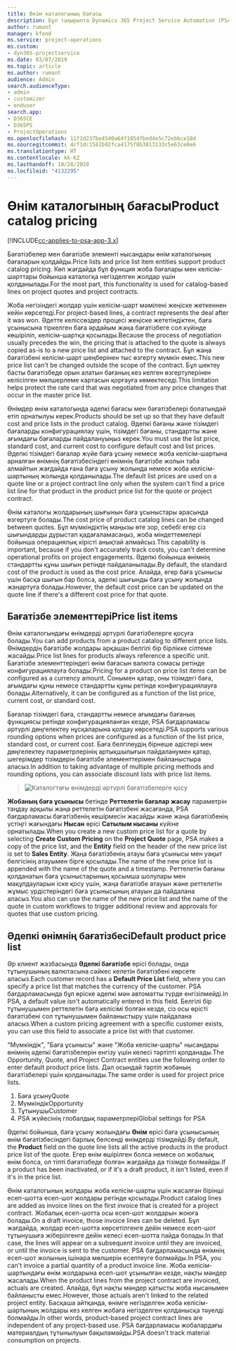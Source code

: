 ```yaml
---
title: Өнім каталогының бағасы
description: Бұл тақырыпта Dynamics 365 Project Service Automation (PSA) бағдарламасында өнім каталогының бағасы қалай жұмыс істейтіні туралы ақпарат берілген.
author: rumant
manager: kfend
ms.service: project-operations
ms.custom:
- dyn365-projectservice
ms.date: 03/07/2019
ms.topic: article
ms.author: rumant
audience: Admin
search.audienceType:
- admin
- customizer
- enduser
search.app:
- D365CE
- D365PS
- ProjectOperations
ms.openlocfilehash: 11f1d237be4540a64f1854fbed4e5c72ebbce18d
ms.sourcegitcommit: 4cf1dc1561b92fca4175f0b3813133c5e63ce8e6
ms.translationtype: HT
ms.contentlocale: kk-KZ
ms.lasthandoff: 10/28/2020
ms.locfileid: "4132295"
---
```

# <a name="product-catalog-pricing"></a><span data-ttu-id="4db3d-103">Өнім каталогының бағасы</span><span class="sxs-lookup"><span data-stu-id="4db3d-103">Product catalog pricing</span></span> 

[!INCLUDE[cc-applies-to-psa-app-3.x](../includes/cc-applies-to-psa-app-3x.md)]


<span data-ttu-id="4db3d-104">Бағатізбелер мен бағатізбе элементі нысандары өнім каталогының бағаларын қолдайды.</span><span class="sxs-lookup"><span data-stu-id="4db3d-104">Price lists and price list item entities support product catalog pricing.</span></span> <span data-ttu-id="4db3d-105">Көп жағдайда бұл функция жоба бағалары мен келісім-шарттары бойынша каталогқа негізделген жолдар үшін қолданылады.</span><span class="sxs-lookup"><span data-stu-id="4db3d-105">For the most part, this functionality is used for catalog-based lines on project quotes and project contracts.</span></span>

<span data-ttu-id="4db3d-106">Жоба негізіндегі жолдар үшін келісім-шарт мәмілені жеңіске жеткеннен кейін көрсетеді.</span><span class="sxs-lookup"><span data-stu-id="4db3d-106">For project-based lines, a contract represents the deal after it was won.</span></span> <span data-ttu-id="4db3d-107">Әдетте келіссөздер процесі жеңіске жететіндіктен, баға ұсынысына тіркелген баға әрдайым жаңа бағатізбеге сол күйінде көшіріліп, келісім-шартқа қосылады.</span><span class="sxs-lookup"><span data-stu-id="4db3d-107">Because the process of negotiation usually precedes the win, the pricing that is attached to the quote is always copied as-is to a new price list and attached to the contract.</span></span> <span data-ttu-id="4db3d-108">Бұл жаңа бағатізбені келісім-шарт шеңберінен тыс өзгерту мүмкін емес.</span><span class="sxs-lookup"><span data-stu-id="4db3d-108">This new price list can't be changed outside the scope of the contract.</span></span> <span data-ttu-id="4db3d-109">Бұл шектеу басты бағатізбеде орын алатын бағаның кез келген өзгертулерінен келісілген мөлшерлеме картасын қорғауға көмектеседі.</span><span class="sxs-lookup"><span data-stu-id="4db3d-109">This limitation helps protect the rate card that was negotiated from any price changes that occur in the master price list.</span></span>

<span data-ttu-id="4db3d-110">Өнімдер өнім каталогында әдепкі бағасы мен бағатізбелері болатындай етіп орнатылуы керек.</span><span class="sxs-lookup"><span data-stu-id="4db3d-110">Products should be set up so that they have default cost and price lists in the product catalog.</span></span> <span data-ttu-id="4db3d-111">Әдепкі бағаны және тізімдегі бағаларды конфигурациялау үшін, тізімдегі бағаны, стандартты және ағымдағы бағаларды пайдалануыңыз керек.</span><span class="sxs-lookup"><span data-stu-id="4db3d-111">You must use the list price, standard cost, and current cost to configure default cost and list prices.</span></span> <span data-ttu-id="4db3d-112">Әдепкі тізімдегі бағалар жүйе баға ұсыну немесе жоба келісім-шартына арналған өнімнің бағатізбесіндегі өнімнің бағатізбе жолын таба алмайтын жағдайда ғана баға ұсыну жолында немесе жоба келісім-шартының жолында қолданылады.</span><span class="sxs-lookup"><span data-stu-id="4db3d-112">The default list prices are used on a quote line or a project contract line only when the system can't find a price list line for that product in the product price list for the quote or project contract.</span></span>

<span data-ttu-id="4db3d-113">Өнім каталогы жолдарының шығынын баға ұсыныстары арасында өзгертуге болады.</span><span class="sxs-lookup"><span data-stu-id="4db3d-113">The cost price of product catalog lines can be changed between quotes.</span></span> <span data-ttu-id="4db3d-114">Бұл мүмкіндіктің маңызы өте зор, себебі егер сіз шығындарды дұрыстап қадағаламасаңыз, жоба міндеттемелері бойынша операциялық кірісті анықтай алмайсыз.</span><span class="sxs-lookup"><span data-stu-id="4db3d-114">This capability is important, because if you don't accurately track costs, you can't determine operational profits on project engagements.</span></span> <span data-ttu-id="4db3d-115">Әдепкі бойынша өнімнің стандартты құны шығын ретінде пайдаланылады.</span><span class="sxs-lookup"><span data-stu-id="4db3d-115">By default, the standard cost of the product is used as the cost price.</span></span> <span data-ttu-id="4db3d-116">Алайда, егер баға ұсынысы үшін басқа шығын бар болса, әдепкі шығынды баға ұсыну жолында жаңартуға болады.</span><span class="sxs-lookup"><span data-stu-id="4db3d-116">However, the default cost price can be updated on the quote line if there's a different cost price for that quote.</span></span>

## <a name="price-list-items"></a><span data-ttu-id="4db3d-117">Бағатізбе элементтері</span><span class="sxs-lookup"><span data-stu-id="4db3d-117">Price list items</span></span>

<span data-ttu-id="4db3d-118">Өнім каталогындағы өнімдерді әртүрлі бағатізбелерге қосуға болады.</span><span class="sxs-lookup"><span data-stu-id="4db3d-118">You can add products from a product catalog to different price lists.</span></span> <span data-ttu-id="4db3d-119">Өнімдердің бағатізбе жолдары әрқашан белгілі бір бірлікке сілтеме жасайды.</span><span class="sxs-lookup"><span data-stu-id="4db3d-119">Price list lines for products always reference a specific unit.</span></span> <span data-ttu-id="4db3d-120">Бағатізбе элементтеріндегі өнім бағасын валюта сомасы ретінде конфигурациялауға болады.</span><span class="sxs-lookup"><span data-stu-id="4db3d-120">Pricing for a product on price list items can be configured as a currency amount.</span></span> <span data-ttu-id="4db3d-121">Сонымен қатар, оны тізімдегі баға, ағымдағы құны немесе стандартты құны ретінде конфигурациялауға болады.</span><span class="sxs-lookup"><span data-stu-id="4db3d-121">Alternatively, it can be configured as a function of the list price, current cost, or standard cost.</span></span>

<span data-ttu-id="4db3d-122">Бағалар тізімдегі баға, стандартты немесе ағымдағы бағаның функциясы ретінде конфигурацияланған кезде, PSA бағдарламасы әртүрлі дөңгелектеу нұсқаларына қолдау көрсетеді.</span><span class="sxs-lookup"><span data-stu-id="4db3d-122">PSA supports various rounding options when prices are configured as a function of the list price, standard cost, or current cost.</span></span> <span data-ttu-id="4db3d-123">Баға белгілеудің бірнеше әдістері мен дөңгелектеу параметрлерінің артықшылығын пайдаланумен қатар, шегерімдер тізімдерін бағатізбе элементтерімен байланыстыра аласыз.</span><span class="sxs-lookup"><span data-stu-id="4db3d-123">In addition to taking advantage of multiple pricing methods and rounding options, you can associate discount lists with price list items.</span></span> 

> ![Каталогтағы өнімдерді әртүрлі бағатізбелерге қосу](media/basic-guide-16.png)

<span data-ttu-id="4db3d-125">**Жобаның баға ұсынысы** бетінде **Реттелетін бағалар жасау** параметрін таңдау арқылы жаңа реттелетін бағатізбені жасағанда, PSA бағдарламасы бағатізбенің көшірмесін жасайды және жаңа бағатізбенің үстіңгі жағындағы **Нысан** өрісі **Сатылым нысаны** күйіне орнатылады.</span><span class="sxs-lookup"><span data-stu-id="4db3d-125">When you create a new custom price list for a quote by selecting **Create Custom Pricing** on the **Project Quote** page, PSA makes a copy of the price list, and the **Entity** field on the header of the new price list is set to **Sales Entity**.</span></span> <span data-ttu-id="4db3d-126">Жаңа бағатізбенің атауы баға ұсынысы мен уақыт белгісінің атауымен бірге қосылады.</span><span class="sxs-lookup"><span data-stu-id="4db3d-126">The name of the new price list is appended with the name of the quote and a timestamp.</span></span> <span data-ttu-id="4db3d-127">Реттелетін бағаны қолданатын баға ұсыныстарының қосымша шолулары мен мақұлдауларын іске қосу үшін, жаңа бағатізбе атауын және реттелетін жұмыс үрдістеріндегі баға ұсынысының атауын да пайдалана аласыз.</span><span class="sxs-lookup"><span data-stu-id="4db3d-127">You also can use the name of the new price list and the name of the quote in custom workflows to trigger additional review and approvals for quotes that use custom pricing.</span></span>

 
## <a name="default-product-price-list"></a><span data-ttu-id="4db3d-128">Әдепкі өнімнің бағатізбесі</span><span class="sxs-lookup"><span data-stu-id="4db3d-128">Default product price list</span></span>
<span data-ttu-id="4db3d-129">Әр клиент жазбасында **Әдепкі бағатізбе** өрісі болады, онда тұтынушының валютасына сәйкес келетін бағатізбені көрсете аласыз.</span><span class="sxs-lookup"><span data-stu-id="4db3d-129">Each customer record has a **Default Price List** field, where you can specify a price list that matches the currency of the customer.</span></span> <span data-ttu-id="4db3d-130">PSA бағдарламасында бұл өріске әдепкі мән автоматты түрде енгізілмейді.</span><span class="sxs-lookup"><span data-stu-id="4db3d-130">In PSA, a default value isn't automatically entered in this field.</span></span> <span data-ttu-id="4db3d-131">Белгілі бір тұтынушымен реттелетін баға келісімі болған кезде, сіз осы өрісті бағатізбені сол тұтынушымен байланыстыру үшін пайдалана аласыз.</span><span class="sxs-lookup"><span data-stu-id="4db3d-131">When a custom pricing agreement with a specific customer exists, you can use this field to associate a price list with that customer.</span></span>

<span data-ttu-id="4db3d-132">"Мүмкіндік", "Баға ұсынысы" және "Жоба келісім-шарты" нысандары өнімнің әдепкі бағатізбелерін енгізу үшін келесі тәртіпті қолданады.</span><span class="sxs-lookup"><span data-stu-id="4db3d-132">The Opportunity, Quote, and Project Contract entities use the following order to enter default product price lists.</span></span> <span data-ttu-id="4db3d-133">Дәл осындай тәртіп жобаның бағатізбелері үшін қолданылады.</span><span class="sxs-lookup"><span data-stu-id="4db3d-133">The same order is used for project price lists.</span></span>

1.  <span data-ttu-id="4db3d-134">Баға ұсыну</span><span class="sxs-lookup"><span data-stu-id="4db3d-134">Quote</span></span>
2.  <span data-ttu-id="4db3d-135">Мүмкіндік</span><span class="sxs-lookup"><span data-stu-id="4db3d-135">Opportunity</span></span>
3.  <span data-ttu-id="4db3d-136">Тұтынушы</span><span class="sxs-lookup"><span data-stu-id="4db3d-136">Customer</span></span>
4.  <span data-ttu-id="4db3d-137">PSA жүйесінің глобалдық параметрлері</span><span class="sxs-lookup"><span data-stu-id="4db3d-137">Global settings for PSA</span></span>

<span data-ttu-id="4db3d-138">Әдепкі бойынша, баға ұсыну жолындағы **Өнім** өрісі баға ұсынысының өнім бағатізбесіндегі барлық белсенді өнімдерді тізімдейді.</span><span class="sxs-lookup"><span data-stu-id="4db3d-138">By default, the **Product** field on the quote line lists all the active products in the product price list of the quote.</span></span> <span data-ttu-id="4db3d-139">Егер өнім өшірілген болса немесе ол жобалық өнім болса, ол тіпті бағатізбеде болған жағдайда да тізімде болмайды.</span><span class="sxs-lookup"><span data-stu-id="4db3d-139">If a product has been inactivated, or if it's a draft product, it isn't listed, even if it's in the price list.</span></span> 

<span data-ttu-id="4db3d-140">Өнім каталогының жолдары жоба келісім-шарты үшін жасалған бірінші есеп-шотта есеп-шот жолдары ретінде қосылады.</span><span class="sxs-lookup"><span data-stu-id="4db3d-140">Product catalog lines are added as invoice lines on the first invoice that is created for a project contract.</span></span> <span data-ttu-id="4db3d-141">Жобалық есеп-шотта осы есеп-шот жолдарын жоюға болады.</span><span class="sxs-lookup"><span data-stu-id="4db3d-141">On a draft invoice, those invoice lines can be deleted.</span></span> <span data-ttu-id="4db3d-142">Бұл жағдайда, жолдар есеп-шотта көрсетілгенге дейін немесе есеп-шот тұтынушыға жіберілгенге дейін келесі есеп-шотта пайда болады.</span><span class="sxs-lookup"><span data-stu-id="4db3d-142">In that case, the lines will appear on a subsequent invoice until they are invoiced, or until the invoice is sent to the customer.</span></span> <span data-ttu-id="4db3d-143">PSA бағдарламасында өнімнің есеп-шот жолының ішінара мөлшерін есептеуге болмайды.</span><span class="sxs-lookup"><span data-stu-id="4db3d-143">In PSA, you can't invoice a partial quantity of a product invoice line.</span></span> <span data-ttu-id="4db3d-144">Жоба келісім-шартындағы өнім жолдарына есеп-шот ұсынылған кезде, нақты мәндер жасалады.</span><span class="sxs-lookup"><span data-stu-id="4db3d-144">When the product lines from the project contract are invoiced, actuals are created.</span></span> <span data-ttu-id="4db3d-145">Алайда, бұл нақты мәндер қатысты жоба нысанымен байланысты емес.</span><span class="sxs-lookup"><span data-stu-id="4db3d-145">However, those actuals aren't linked to the related project entity.</span></span> <span data-ttu-id="4db3d-146">Басқаша айтқанда, өнімге негізделген жоба келісім-шартының жолдары кез келген жобаға негізделген қолданысқа тәуелді болмайды.</span><span class="sxs-lookup"><span data-stu-id="4db3d-146">In other words, product-based project contract lines are independent of any project-based use.</span></span> <span data-ttu-id="4db3d-147">PSA бағдарламасы жобалардағы материалдың тұтынылуын бақыламайды.</span><span class="sxs-lookup"><span data-stu-id="4db3d-147">PSA doesn't track material consumption on projects.</span></span>
